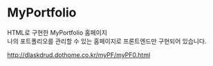 # MyPortfolio
HTML로 구현한 MyPortfolio 홈페이지  
나의 포트폴리오를 관리할 수 있는 홈페이지로 프론트엔드만 구현되어 있습니다.

http://dlaskdrud.dothome.co.kr/myPF/myPF0.html
